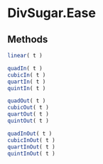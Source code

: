 DivSugar.Ease
=============

Methods
-------

```javascript
linear( t )
```

```javascript
quadIn( t )
cubicIn( t )
quartIn( t )
quintIn( t )
```

```javascript
quadOut( t )
cubicOut( t )
quartOut( t )
quintOut( t )
```

```javascript
quadInOut( t )
cubicInOut( t )
quartInOut( t )
quintInOut( t )
```
